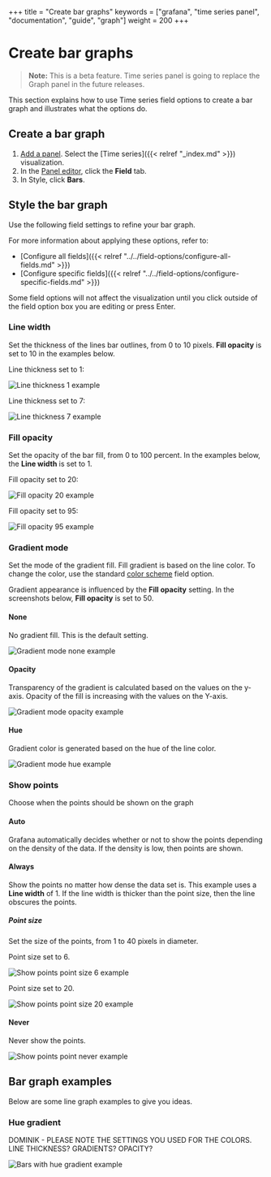 +++
title = "Create bar graphs"
keywords = ["grafana", "time series panel", "documentation", "guide", "graph"]
weight = 200
+++

# Create bar graphs

> **Note:** This is a beta feature. Time series panel is going to replace the Graph panel in the future releases.

This section explains how to use Time series field options to create a bar graph and illustrates what the options do.

## Create a bar graph

1. [Add a panel](https://grafana.com/docs/grafana/latest/panels/add-a-panel/). Select the [Time series]({{< relref "_index.md" >}}) visualization.
1. In the [Panel editor](https://grafana.com/docs/grafana/latest/panels/panel-editor/), click the **Field** tab.
1. In Style, click **Bars**.

## Style the bar graph

Use the following field settings to refine your bar graph.

For more information about applying these options, refer to:

- [Configure all fields]({{< relref "../../field-options/configure-all-fields.md" >}})
- [Configure specific fields]({{< relref "../../field-options/configure-specific-fields.md" >}})

Some field options will not affect the visualization until you click outside of the field option box you are editing or press Enter.

### Line width

Set the thickness of the lines bar outlines, from 0 to 10 pixels. **Fill opacity** is set to 10 in the examples below.

Line thickness set to 1:

![Line thickness 1 example](/img/docs/time-series-panel/bar-graph-thickness-1-7-4.png)

Line thickness set to 7:

![Line thickness 7 example](/img/docs/time-series-panel/bar-graph-thickness-7-7-4.png)

### Fill opacity

Set the opacity of the bar fill, from 0 to 100 percent. In the examples below, the **Line width** is set to 1.

Fill opacity set to 20:

![Fill opacity 20 example](/img/docs/time-series-panel/bar-graph-opacity-20-7-4.png)

Fill opacity set to 95:

![Fill opacity 95 example](/img/docs/time-series-panel/bar-graph-opacity-95-7-4.png)

### Gradient mode

Set the mode of the gradient fill. Fill gradient is based on the line color. To change the color, use the standard [color scheme](https://grafana.com/docs/grafana/latest/panels/field-options/standard-field-options/#color-scheme) field option.

Gradient appearance is influenced by the **Fill opacity** setting. In the screenshots below, **Fill opacity** is set to 50.

#### None

No gradient fill. This is the default setting.

![Gradient mode none example](/img/docs/time-series-panel/bar-graph-gradient-none-7-4.png)

#### Opacity

Transparency of the gradient is calculated based on the values on the y-axis. Opacity of the fill is increasing with the values on the Y-axis.

![Gradient mode opacity example](/img/docs/time-series-panel/bar-graph-gradient-opacity-7-4.png)

#### Hue

Gradient color is generated based on the hue of the line color.

![Gradient mode hue example](/img/docs/time-series-panel/bar-graph-gradient-hue-7-4.png)

### Show points

Choose when the points should be shown on the graph

#### Auto

Grafana automatically decides whether or not to show the points depending on the density of the data. If the density is low, then points are shown.

#### Always

Show the points no matter how dense the data set is. This example uses a **Line width** of 1. If the line width is thicker than the point size, then the line obscures the points.

##### Point size

Set the size of the points, from 1 to 40 pixels in diameter.

Point size set to 6.

![Show points point size 6 example](/img/docs/time-series-panel/bar-graph-show-points-6-7-4.png)

Point size set to 20.

![Show points point size 20 example](/img/docs/time-series-panel/bar-graph-show-points-20-7-4.png)

#### Never

Never show the points.

![Show points point never example](/img/docs/time-series-panel/bar-graph-show-points-never-7-4.png)

## Bar graph examples

Below are some line graph examples to give you ideas.

### Hue gradient

DOMINIK - PLEASE NOTE THE SETTINGS YOU USED FOR THE COLORS. LINE THICKNESS? GRADIENTS? OPACITY?

![Bars with hue gradient example](/img/docs/time-series-panel/bars-with-hue-gradient-7-4.png)